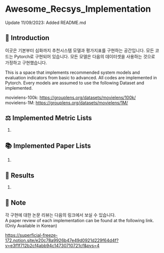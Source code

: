 # Awesome_Recsys_Implementation
Update 11/09/2023: Added README.md

## 🤗 Introduction

이곳은 기본부터 심화까지 추천시스템 모델과 평가지표를 구현하는 공간입니다. 모든 코드는 Pytorch로 구현되어 있습니다. 모든 모델은 다음의 데이터셋을 사용하는 것으로 가정하고 구현했습니다.<br>

This is a space that implements recommended system models and evaluation indicators from basic to advanced. All codes are implemented in Pytorch. Every models are assumed to use the following Dataset and implemented.<br>

movielens-100k: https://grouplens.org/datasets/movielens/100k/<br>
movielens-1M: https://grouplens.org/datasets/movielens/1M/<br>

## ⚖ Implemented Metric Lists
1. 

## 📚 Implemented Paper Lists
1. 

## 💯 Results
1. 

## 🔔 Note
각 구현에 대한 논문 리뷰는 다음의 링크에서 보실 수 있습니다.<br>
A paper review of each implementation can be found at the following link. (Only Available in Korean)<br>

https://superficial-freeze-172.notion.site/e20c78a9926b47e49d0921d229f64d4f?v=e3f1f712b2cf4abb94c14730710721cf&pvs=4
